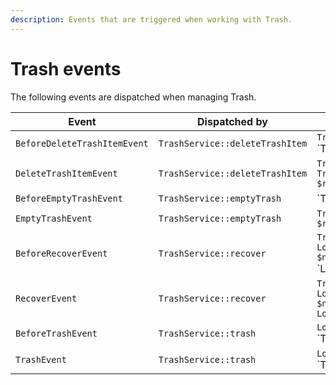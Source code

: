 ```yaml
---
description: Events that are triggered when working with Trash.
---
```


# Trash events

The following events are dispatched when managing Trash.

| Event | Dispatched by | Properties |
|---|---|---|
|`BeforeDeleteTrashItemEvent`|`TrashService::deleteTrashItem`|`TrashItem $trashItem`</br>`TrashItemDeleteResult|null $result`|
|`DeleteTrashItemEvent`|`TrashService::deleteTrashItem`|`TrashItem $trashItem`</br>`TrashItemDeleteResult $result`|
|`BeforeEmptyTrashEvent`|`TrashService::emptyTrash`|`TrashItemDeleteResultList|null $resultList`|
|`EmptyTrashEvent`|`TrashService::emptyTrash`|`TrashItemDeleteResultList $resultList`|
|`BeforeRecoverEvent`|`TrashService::recover`|`TrashItem $trashItem`</br>`Location $newParentLocation`</br>`Location|null $location`|
|`RecoverEvent`|`TrashService::recover`|`TrashItem $trashItem`</br>`Location $newParentLocation`</br>`Location $location`|
|`BeforeTrashEvent`|`TrashService::trash`|`Location $location`</br>`TrashItem|null $result`</br>`bool $resultSet = false`|
|`TrashEvent`|`TrashService::trash`|`Location $location`</br>`TrashItem|null $trashItem`|
